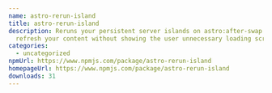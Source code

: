 ```yaml
---
name: astro-rerun-island
title: astro-rerun-island
description: Reruns your persistent server islands on astro:after-swap to
  refresh your content without showing the user unnecessary loading screens.
categories:
  - uncategorized
npmUrl: https://www.npmjs.com/package/astro-rerun-island
homepageUrl: https://www.npmjs.com/package/astro-rerun-island
downloads: 31
---
```

